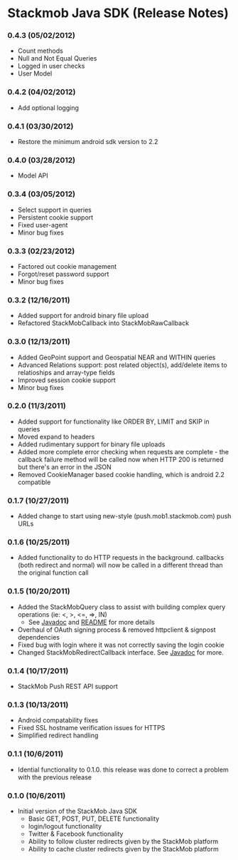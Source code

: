 # Stackmob Java SDK (Release Notes)

### 0.4.3 (05/02/2012)
* Count methods
* Null and Not Equal Queries
* Logged in user checks
* User Model

### 0.4.2 (04/02/2012)
* Add optional logging

### 0.4.1 (03/30/2012)
* Restore the minimum android sdk version to 2.2

### 0.4.0 (03/28/2012)
* Model API

### 0.3.4 (03/05/2012)
* Select support in queries
* Persistent cookie support
* Fixed user-agent
* Minor bug fixes

### 0.3.3 (02/23/2012)
* Factored out cookie management
* Forgot/reset password support
* Minor bug fixes

### 0.3.2 (12/16/2011)
* Added support for android binary file upload
* Refactored StackMobCallback into StackMobRawCallback

### 0.3.0 (12/13/2011)
* Added GeoPoint support and Geospatial NEAR and WITHIN queries
* Advanced Relations support: post related object(s), add/delete items to relatioships and array-type fields
* Improved session cookie support
* Minor bug fixes

### 0.2.0 (11/3/2011)
* Added support for functionality like ORDER BY, LIMIT and SKIP in queries
* Moved expand to headers
* Added rudimentary support for binary file uploads
* Added more complete error checking when requests are complete - the callback failure method will be called now when HTTP 200 is returned but there's an error in the JSON
* Removed CookieManager based cookie handling, which is android 2.2 compatible

### 0.1.7 (10/27/2011)
* Added change to start using new-style (push.mob1.stackmob.com) push URLs

### 0.1.6 (10/25/2011)
* Added functionality to do HTTP requests in the background. callbacks (both redirect and normal) will now be called in a different thread than the original function call

### 0.1.5 (10/20/2011)
* Added the StackMobQuery class to assist with building complex query operations (ie: <, >, <=, =>, IN)
	* See [Javadoc](http://stackmob.github.com/stackmob-java-client-sdk/javadoc/0.1.5/apidocs) and [README](https://github.com/stackmob/stackmob-java-client-sdk/blob/master/README.md) for more details
* Overhaul of OAuth signing process & removed httpclient & signpost dependencies
* Fixed bug with login where it was not correctly saving the login cookie
* Changed StackMobRedirectCallback interface. See [Javadoc](http://stackmob.github.com/stackmob-java-client-sdk/javadoc/0.1.5/apidocs/com/stackmob/sdk/callback/StackMobRedirectedCallback.html) for more.

### 0.1.4 (10/17/2011)
* StackMob Push REST API support

### 0.1.3 (10/13/2011)
* Android compatability fixes
* Fixed SSL hostname verification issues for HTTPS
* Simplified redirect handling

### 0.1.1 (10/6/2011)
* Idential functionality to 0.1.0. this release was done to correct a problem with the previous release

### 0.1.0 (10/6/2011)
* Initial version of the StackMob Java SDK
  * Basic GET, POST, PUT, DELETE functionality
  * login/logout functionality
  * Twitter & Facebook functionality
  * Ability to follow cluster redirects given by the StackMob platform
  * Ability to cache cluster redirects given by the StackMob platform



